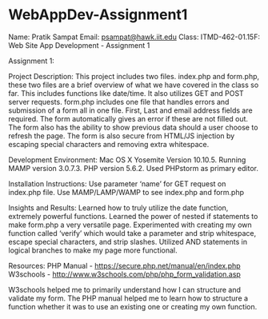 # WebAppDev-Assignment1

Name: Pratik Sampat
Email: psampat@hawk.iit.edu
Class: ITMD-462-01.15F: Web Site App Development - Assignment 1


Assignment 1:

Project Description: This project includes two files. index.php and form.php, these two files are a brief overview of what we have covered in the class so far. This includes functions like date/time. It also utilizes GET and POST server requests.  form.php includes one file that handles errors and submission of a form all in one file. First, Last and email address fields are required. The form automatically gives an error if these are not filled out. The form also has the ability to show previous data should a user choose to refresh the page. The form is also secure from HTML/JS injection by escaping special characters and removing extra whitespace.

Development Environment: Mac OS X Yosemite Version 10.10.5. Running MAMP version 3.0.7.3. PHP version 5.6.2. Used PHPstorm as primary editor.

Installation Instructions: Use parameter ‘name’ for GET request on index.php file. Use MAMP/LAMP/WAMP to see index.php and form.php

Insights and Results: Learned how to truly utilize the date function, extremely powerful functions. Learned the power of nested if statements to make form.php a very versatile page. Experimented with creating my own function called ‘verify’ which would take a parameter and strip whitespace, escape special characters, and strip slashes. Utilized AND statements in logical branches to make my page more functional. 

Resources:
PHP Manual - https://secure.php.net/manual/en/index.php W3schools - http://www.w3schools.com/php/php_form_validation.asp

W3schools helped me to primarily understand how I can structure and validate my form. The PHP manual helped me to learn how to structure a function whether it was to use an existing one or creating my own function.

